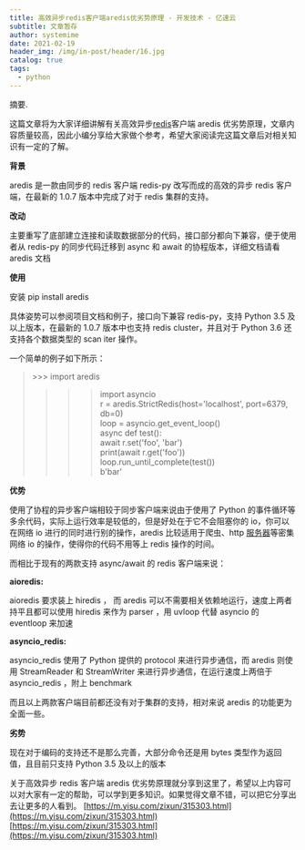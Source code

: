 ```yaml
---
title: 高效异步redis客户端aredis优劣势原理 - 开发技术 - 亿速云
subtitle: 文章暂存
author: systemime
date: 2021-02-19
header_img: /img/in-post/header/16.jpg
catalog: true
tags:
  - python
---
```

摘要.

<!-- more -->
这篇文章将为大家详细讲解有关高效异步[redis](https://www.yisu.com/redis/ "redis")客户端 aredis 优劣势原理，文章内容质量较高，因此小编分享给大家做个参考，希望大家阅读完这篇文章后对相关知识有一定的了解。

**背景**

aredis 是一款由同步的 redis 客户端 redis-py 改写而成的高效的异步 redis 客户端，在最新的 1.0.7 版本中完成了对于 redis 集群的支持。

**改动**

主要重写了底部建立连接和读取数据部分的代码，接口部分都向下兼容，便于使用者从 redis-py 的同步代码迁移到 async 和 await 的协程版本，详细文档请看 aredis 文档

**使用**  

安装 pip install aredis

具体姿势可以参阅项目文档和例子，接口向下兼容 redis-py，支持 Python 3.5 及以上版本，在最新的 1.0.7 版本中也支持 redis cluster，并且对于 Python 3.6 还支持各个数据类型的 scan iter 操作。

一个简单的例子如下所示：

> \>>> import aredis  
> >>> import asyncio  
> >>> r = aredis.StrictRedis(host='localhost', port=6379, db=0)  
> >>> loop = asyncio.get_event_loop()  
> >>> async def test():  
> >>> await r.set('foo', 'bar')  
> >>> print(await r.get('foo'))  
> >>> loop.run_until_complete(test())  
> b'bar'  

**优势**

使用了协程的异步客户端相较于同步客户端来说由于使用了 Python 的事件循环等多余代码，实际上运行效率是较低的，但是好处在于它不会阻塞你的 io，你可以在网络 io 进行的同时进行别的操作，aredis 比较适用于爬虫、http [服务器](https://www.yisu.com/ "服务器")等密集网络 io 的操作，使得你的代码不用等上 redis 操作的时间。

而相比于现有的两款支持 async/await 的 redis 客户端来说：

**aioredis:**  

aioredis 要求装上 hiredis ， 而 aredis 可以不需要相关依赖地运行，速度上两者持平且都可以使用 hiredis 来作为 parser ，用 uvloop 代替 asyncio 的 eventloop 来加速

**asyncio_redis:**  

asyncio_redis 使用了 Python 提供的 protocol 来进行异步通信，而 aredis 则使用 StreamReader 和 StreamWriter 来进行异步通信，在运行速度上两倍于 asyncio_redis ，附上 benchmark

而且以上两款客户端目前都还没有对于集群的支持，相对来说 aredis 的功能更为全面一些。

**劣势**  

现在对于编码的支持还不是那么完善，大部分命令还是用 bytes 类型作为返回值，且目前只支持 Python 3.5 及以上的版本

关于高效异步 redis 客户端 aredis 优劣势原理就分享到这里了，希望以上内容可以对大家有一定的帮助，可以学到更多知识。如果觉得文章不错，可以把它分享出去让更多的人看到。 
 [https://m.yisu.com/zixun/315303.html](https://m.yisu.com/zixun/315303.html) 
 [https://m.yisu.com/zixun/315303.html](https://m.yisu.com/zixun/315303.html)
